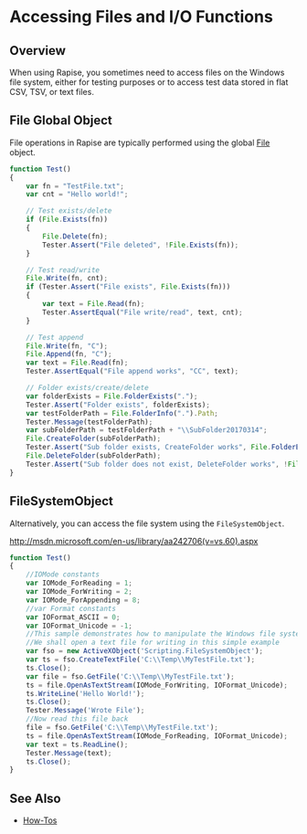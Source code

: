 # Accessing Files and I/O Functions

## Overview

When using Rapise, you sometimes need to access files on the Windows file system, either for testing purposes or to access test data stored in flat CSV, TSV, or text files.

## File Global Object

File operations in Rapise are typically performed using the global [File](/Libraries/File/) object.

```javascript
function Test()
{
    var fn = "TestFile.txt";
    var cnt = "Hello world!";

    // Test exists/delete
    if (File.Exists(fn))
    {
        File.Delete(fn);
        Tester.Assert("File deleted", !File.Exists(fn));
    }

    // Test read/write
    File.Write(fn, cnt);
    if (Tester.Assert("File exists", File.Exists(fn)))
    {
        var text = File.Read(fn);
        Tester.AssertEqual("File write/read", text, cnt);
    }

    // Test append
    File.Write(fn, "C");
    File.Append(fn, "C");
    var text = File.Read(fn);
    Tester.AssertEqual("File append works", "CC", text);

    // Folder exists/create/delete
    var folderExists = File.FolderExists(".");
    Tester.Assert("Folder exists", folderExists);
    var testFolderPath = File.FolderInfo(".").Path;
    Tester.Message(testFolderPath);
    var subFolderPath = testFolderPath + "\\SubFolder20170314";
    File.CreateFolder(subFolderPath);
    Tester.Assert("Sub folder exists, CreateFolder works", File.FolderExists(subFolderPath));
    File.DeleteFolder(subFolderPath);
    Tester.Assert("Sub folder does not exist, DeleteFolder works", !File.FolderExists(subFolderPath));
}
```

## FileSystemObject

Alternatively, you can access the file system using the `FileSystemObject`.

<http://msdn.microsoft.com/en-us/library/aa242706(v=vs.60).aspx>

```javascript
function Test()
{
    //IOMode constants
    var IOMode_ForReading = 1;
    var IOMode_ForWriting = 2;
    var IOMode_ForAppending = 8;
    //var Format constants
    var IOFormat_ASCII = 0;
    var IOFormat_Unicode = -1;
    //This sample demonstrates how to manipulate the Windows file system using Rapise
    //We shall open a text file for writing in this simple example
    var fso = new ActiveXObject('Scripting.FileSystemObject');
    var ts = fso.CreateTextFile('C:\\Temp\\MyTestFile.txt');
    ts.Close();
    var file = fso.GetFile('C:\\Temp\\MyTestFile.txt');
    ts = file.OpenAsTextStream(IOMode_ForWriting, IOFormat_Unicode);
    ts.WriteLine('Hello World!');
    ts.Close();
    Tester.Message('Wrote File');
    //Now read this file back
    file = fso.GetFile('C:\\Temp\\MyTestFile.txt');
    ts = file.OpenAsTextStream(IOMode_ForReading, IOFormat_Unicode);
    var text = ts.ReadLine();
    Tester.Message(text);
    ts.Close();
}
```

## See Also

- [How-Tos](howtos.md)